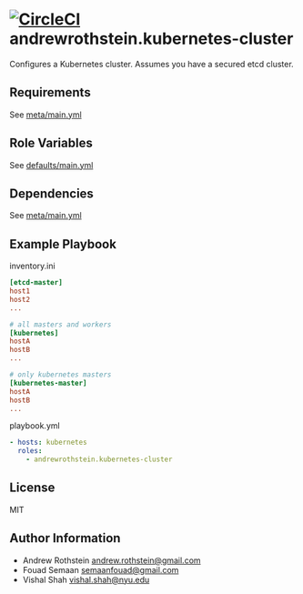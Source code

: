 [![CircleCI](https://circleci.com/gh/andrewrothstein/ansible-kubernetes-cluster.svg?style=svg)](https://circleci.com/gh/andrewrothstein/ansible-kubernetes-cluster)
andrewrothstein.kubernetes-cluster
=========

Configures a Kubernetes cluster. Assumes you have a secured etcd cluster.

Requirements
------------

See [meta/main.yml](meta/main.yml)

Role Variables
--------------

See [defaults/main.yml](defaults/main.yml)

Dependencies
------------

See [meta/main.yml](meta/main.yml)

Example Playbook
----------------

inventory.ini
```ini
[etcd-master]
host1
host2
...

# all masters and workers
[kubernetes]
hostA
hostB
...

# only kubernetes masters
[kubernetes-master]
hostA
hostB
...
```

playbook.yml
```yml
- hosts: kubernetes
  roles:
    - andrewrothstein.kubernetes-cluster
```

License
-------

MIT

Author Information
------------------

* Andrew Rothstein <andrew.rothstein@gmail.com>
* Fouad Semaan <semaanfouad@gmail.com>
* Vishal Shah <vishal.shah@nyu.edu>
